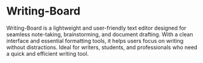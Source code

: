 # Writing-Board
Writing-Board is a lightweight and user-friendly text editor designed for seamless note-taking, brainstorming, and document drafting. With a clean interface and essential formatting tools, it helps users focus on writing without distractions. Ideal for writers, students, and professionals who need a quick and efficient writing tool. 
